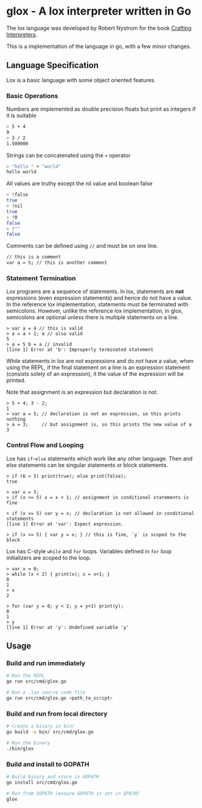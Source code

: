 # glox - A lox interpreter written in Go

The lox language was developed by Robert Nystrom for the book [Crafting Interpreters](https://craftinginterpreters.com/).

This is a implementation of the language in go, with a few minor changes.

## Language Specification

Lox is a basic language with some object oriented features.

### Basic Operations

Numbers are implemented as double precision floats but print as integers if it is suitable

```bash
> 5 + 4
9
> 3 / 2
1.500000
```

Strings can be concatenated using the `+` operator

```bash
> "hello " + "world"
hello world
```

All values are truthy except the nil value and boolean false

```bash
> !false
true
> !nil
true
> !0
false
> !""
false
```

Comments can be defined using `//` and must be on one line.

```bash
// this is a comment
var a = 5; // this is another comment
```

### Statement Termination

Lox programs are a sequence of statements. In lox, statements are **not** expressions (even expression statements) and
hence do not have a value. In the reference lox implementation, statements must be terminated with semicolons. However,
unlike the reference lox implementation, in glox, semicolons are optional unless there is multiple statements on a line.

```
> var a = 4 // this is valid
> a = a + 1; a // also valid
5
> a = 5 b = a // invalid
[line 1] Error at 'b': Improperly terminated statement
```

While statements in lox are not expressions and do not have a value, when using the REPL, if the final statement on a
line is an expression statement (consists solely of an expression), it the value of the expression will be printed.

Note that assignment is an expression but declaration is not.

```
> 5 + 4; 3 - 2;
1
> var a = 5; // declaration is not an expression, so this prints nothing
> a = 3;     // but assignment is, so this prints the new value of a
3
```

### Control Flow and Looping

Lox has `if`-`else` statements which work like any other language. Then and else statements can be singular statements or block statements.

```
> if (6 > 5) print(true); else print(false);
true

> var x = 5; 
> if (x <= 5) x = x + 1; // assignment in conditional statements is fine

> if (x <= 5) var y = x; // declaration is not allowed in conditional statements
[line 1] Error at 'var': Expect expression. 

> if (x <= 5) { var y = x; } // this is fine, `y` is scoped to the block
```

Lox has C-style `while` and `for` loops. Variables defined in `for` loop initializers are scoped to the loop.
```
> var x = 0;
> while (x < 2) { print(x); x = x+1; }
0
1
> x
2

> for (var y = 0; y < 2; y = y+1) print(y);
0
1
> y
[line 1] Error at 'y': Undefined variable 'y'
```

## Usage

### Build and run immediately

```bash
# Run the REPL
go run src/cmd/glox.go

# Run a .lox source code file
go run src/cmd/glox.go <path_to_script>
```

### Build and run from local directory

```bash
# Create a binary in bin/
go build -o bin/ src/cmd/glox.go

# Run the binary
./bin/glox
```

### Build and install to GOPATH

```bash
# Build binary and store in GOPATH
go install src/cmd/glox.go

# Run from GOPATH (ensure GOPATH is set in $PATH)
glox
```
